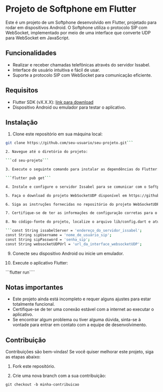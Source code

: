 # Projeto de Softphone em Flutter

Este é um projeto de um Softphone desenvolvido em Flutter, projetado para rodar em dispositivos Android. O Softphone utiliza o protocolo SIP com WebSocket, implementado por meio de uma interface que converte UDP para WebSocket em JavaScript.

## Funcionalidades

- Realizar e receber chamadas telefônicas através do servidor Issabel.
- Interface de usuário intuitiva e fácil de usar.
- Suporte a protocolo SIP com WebSocket para comunicação eficiente.

## Requisitos

- Flutter SDK (vX.X.X): [link para download](https://flutter.dev)
- Dispositivo Android ou emulador para testar o aplicativo.

## Instalação

1. Clone este repositório em sua máquina local:

```bash
git clone https://github.com/seu-usuario/seu-projeto.git```

2. Navegue até o diretório do projeto:

```cd seu-projeto```

3. Execute o seguinte comando para instalar as dependências do Flutter:

```flutter pub get```

4. Instale e configure o servidor Issabel para se comunicar com o Softphone.

5. Faça o download do projeto WebSocketUDP disponível em https://github.com/gontijol/websocketUDP.

6. Siga as instruções fornecidas no repositório do projeto WebSocketUDP para configurar e executar a interface que converte UDP para WebSocket em JavaScript.

7. Certifique-se de ter as informações de configuração corretas para o servidor Issabel e a interface WebSocketUDP.

8. No código-fonte do projeto, localize o arquivo lib/config.dart e atualize as informações de configuração de acordo com seu ambiente:

```const String issabelServer = 'endereço_do_servidor_issabel';
const String sipUsername = 'nome_de_usuário_sip';
const String sipPassword = 'senha_sip';
const String websocketUDPUrl = 'url_da_interface_websocketUDP';
```

9. Conecte seu dispositivo Android ou inicie um emulador.

10. Execute o aplicativo Flutter:

```flutter run````

## Notas importantes
- Este projeto ainda está incompleto e requer alguns ajustes para estar totalmente funcional.
- Certifique-se de ter uma conexão estável com a internet ao executar o aplicativo.
- Se encontrar algum problema ou tiver alguma dúvida, sinta-se à vontade para entrar em contato com a equipe de desenvolvimento.

## Contribuição

Contribuições são bem-vindas! Se você quiser melhorar este projeto, siga as etapas abaixo:

1. Fork este repositório.

2. Crie uma nova branch com a sua contribuição:

```git checkout -b minha-contribuicao```

